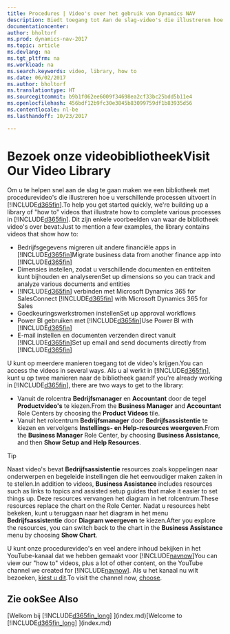 ```yaml
---
title: Procedures | Video's over het gebruik van Dynamics NAV
description: Biedt toegang tot Aan de slag-video's die illustreren hoe u veel voorkomende taken uitvoert.
documentationcenter: 
author: bholtorf
ms.prod: dynamics-nav-2017
ms.topic: article
ms.devlang: na
ms.tgt_pltfrm: na
ms.workload: na
ms.search.keywords: video, library, how to
ms.date: 06/02/2017
ms.author: bholtorf
ms.translationtype: HT
ms.sourcegitcommit: b9b1f062ee6009f34698ea2cf33bc25bdd5b11e4
ms.openlocfilehash: 456bdf12b9fc30e3845b83099759df1b83935d56
ms.contentlocale: nl-be
ms.lasthandoff: 10/23/2017

---
```

# <a name="visit-our-video-library"></a><span data-ttu-id="46206-103">Bezoek onze videobibliotheek</span><span class="sxs-lookup"><span data-stu-id="46206-103">Visit Our Video Library</span></span>
<span data-ttu-id="46206-104">Om u te helpen snel aan de slag te gaan maken we een bibliotheek met procedurevideo's die illustreren hoe u verschillende processen uitvoert in [!INCLUDE[d365fin](includes/d365fin_md.md)].</span><span class="sxs-lookup"><span data-stu-id="46206-104">To help you get started quickly, we're building up a library of "how to" videos that illustrate how to complete various processes in [!INCLUDE[d365fin](includes/d365fin_md.md)].</span></span> <span data-ttu-id="46206-105">Dit zijn enkele voorbeelden van waar de bibliotheek video's over bevat:</span><span class="sxs-lookup"><span data-stu-id="46206-105">Just to mention a few examples, the library contains videos that show how to:</span></span>  

* <span data-ttu-id="46206-106">Bedrijfsgegevens migreren uit andere financiële apps in [!INCLUDE[d365fin](includes/d365fin_md.md)]</span><span class="sxs-lookup"><span data-stu-id="46206-106">Migrate business data from another finance app into [!INCLUDE[d365fin](includes/d365fin_md.md)]</span></span>  
* <span data-ttu-id="46206-107">Dimensies instellen, zodat u verschillende documenten en entiteiten kunt bijhouden en analyseren</span><span class="sxs-lookup"><span data-stu-id="46206-107">Set up dimensions so you can track and analyze various documents and entities</span></span>
* <span data-ttu-id="46206-108">[!INCLUDE[d365fin](includes/d365fin_md.md)] verbinden met Microsoft Dynamics 365 for Sales</span><span class="sxs-lookup"><span data-stu-id="46206-108">Connect [!INCLUDE[d365fin](includes/d365fin_md.md)] with Microsoft Dynamics 365 for Sales</span></span>
* <span data-ttu-id="46206-109">Goedkeuringswerkstromen instellen</span><span class="sxs-lookup"><span data-stu-id="46206-109">Set up approval workflows</span></span>  
* <span data-ttu-id="46206-110">Power BI gebruiken met [!INCLUDE[d365fin](includes/d365fin_md.md)]</span><span class="sxs-lookup"><span data-stu-id="46206-110">Use Power BI with [!INCLUDE[d365fin](includes/d365fin_md.md)]</span></span>  
* <span data-ttu-id="46206-111">E-mail instellen en documenten verzenden direct vanuit [!INCLUDE[d365fin](includes/d365fin_md.md)]</span><span class="sxs-lookup"><span data-stu-id="46206-111">Set up email and send documents directly from [!INCLUDE[d365fin](includes/d365fin_md.md)]</span></span>  

<span data-ttu-id="46206-112">U kunt op meerdere manieren toegang tot de video's krijgen.</span><span class="sxs-lookup"><span data-stu-id="46206-112">You can access the videos in several ways.</span></span> <span data-ttu-id="46206-113">Als u al werkt in [!INCLUDE[d365fin](includes/d365fin_md.md)], kunt u op twee manieren naar de bibliotheek gaan:</span><span class="sxs-lookup"><span data-stu-id="46206-113">If you're already working in [!INCLUDE[d365fin](includes/d365fin_md.md)], there are two ways to get to the library:</span></span>

* <span data-ttu-id="46206-114">Vanuit de rolcentra **Bedrijfsmanager** en **Accountant** door de tegel **Productvideo's** te kiezen.</span><span class="sxs-lookup"><span data-stu-id="46206-114">From the **Business Manager** and **Accountant** Role Centers by choosing the **Product Videos** tile.</span></span>  
* <span data-ttu-id="46206-115">Vanuit het rolcentrum **Bedrijfsmanager** door **Bedrijfsassistentie** te kiezen en vervolgens **Instellings- en Help-resources weergeven**.</span><span class="sxs-lookup"><span data-stu-id="46206-115">From the **Business Manager** Role Center, by choosing **Business Assistance**, and then **Show Setup and Help Resources**.</span></span>  

> [!Tip]  
> <span data-ttu-id="46206-116">Naast video's bevat **Bedrijfsassistentie** resources zoals koppelingen naar onderwerpen en begeleide instellingen die het eenvoudiger maken zaken in te stellen.</span><span class="sxs-lookup"><span data-stu-id="46206-116">In addition to videos, **Business Assistance** includes resources such as links to topics and assisted setup guides that make it easier to set things up.</span></span> <span data-ttu-id="46206-117">Deze resources vervangen het diagram in het rolcentrum.</span><span class="sxs-lookup"><span data-stu-id="46206-117">These resources replace the chart on the Role Center.</span></span> <span data-ttu-id="46206-118">Nadat u resources hebt bekeken, kunt u teruggaan naar het diagram in het menu **Bedrijfsassistentie** door **Diagram weergeven** te kiezen.</span><span class="sxs-lookup"><span data-stu-id="46206-118">After you explore the resources, you can switch back to the chart in the **Business Assistance** menu by choosing **Show Chart**.</span></span>  

<span data-ttu-id="46206-119">U kunt onze procedurevideo's en veel andere inhoud bekijken in het YouTube-kanaal dat we hebben gemaakt voor [!INCLUDE[navnow](includes/navnow_md.md)]</span><span class="sxs-lookup"><span data-stu-id="46206-119">You can view our "how to" videos, plus a lot of other content, on the YouTube channel we created for [!INCLUDE[navnow](includes/navnow_md.md)].</span></span> <span data-ttu-id="46206-120">Als u het kanaal nu wilt bezoeken, [kiest u dit](https://go.microsoft.com/fwlink/?linkid=851533).</span><span class="sxs-lookup"><span data-stu-id="46206-120">To visit the channel now, [choose](https://go.microsoft.com/fwlink/?linkid=851533).</span></span>

## <a name="see-also"></a><span data-ttu-id="46206-121">Zie ook</span><span class="sxs-lookup"><span data-stu-id="46206-121">See Also</span></span>
<span data-ttu-id="46206-122">[Welkom bij [!INCLUDE[d365fin_long](includes/d365fin_long_md.md)] ](index.md)</span><span class="sxs-lookup"><span data-stu-id="46206-122">[Welcome to [!INCLUDE[d365fin_long](includes/d365fin_long_md.md)] ](index.md)</span></span>

